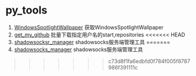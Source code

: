 # py_tools

1. [WindowsSpotlightWallpaper](https://github.com/dhgdhg/py_tools/tree/master/WindowsSpotlightWallpaper) 获取WindowsSpotlightWallpaper
2. [get_my_github](https://github.com/dhgdhg/py_tools/tree/master/get_my_github) 批量下载指定用户名的start,repositories 
<<<<<<< HEAD
3. [shadowsocksr_manager](https://github.com/dhgdhg/py_tools/tree/master/shadowsocksr_manager) shadowsocks服务端管理工具
=======
3. [shadowsocks_manager](https://github.com/dhgdhg/py_tools/tree/master/shadowsocks_manager) shadowsocks服务端管理工具
>>>>>>> c73d8f1fa6edbfd0f784f005f8787986f391111c
